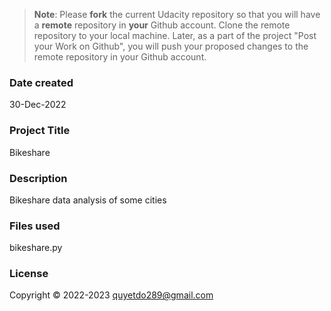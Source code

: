 >**Note**: Please **fork** the current Udacity repository so that you will have a **remote** repository in **your** Github account. Clone the remote repository to your local machine. Later, as a part of the project "Post your Work on Github", you will push your proposed changes to the remote repository in your Github account.

### Date created
30-Dec-2022

### Project Title
Bikeshare

### Description
Bikeshare data analysis of some cities

### Files used
bikeshare.py 

### License
Copyright © 2022-2023 quyetdo289@gmail.com 

